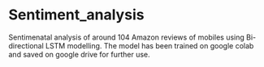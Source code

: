 # Sentiment_analysis

Sentimenatal analysis of around 104 Amazon reviews of mobiles using Bi-directional LSTM modelling. The model has been trained on google colab and saved on google drive for further use.
